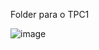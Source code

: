 Folder para o TPC1

![image](https://github.com/user-attachments/assets/de86a31e-3c70-49e9-a18c-aafa67856ca1)

